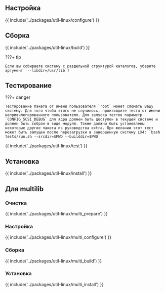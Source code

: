 <pkg :name="'util-linux'" instsize showsbu2></pkg>

## Настройка

{{ include('../packages/util-linux/configure') }}

## Сборка

{{ include('../packages/util-linux/build') }}

???+ tip

    Если вы собираете систему с раздельной структурой каталогов, уберите аргумент `--libdir=/usr/lib`!

## Тестирование

???+ danger

    Тестирование пакета от имени пользователя `root` может сломать Вашу систему. Для того чтобы этого не случилось, производите тесты от имени непривилегированного пользователя. Для запуска тестов параметр `CONFIG_SCSI_DEBUG` для ядра должен быть доступен в текущей системе и должен быть собран в виде модуля. Также должны быть установлены некоторые другие пакеты из руководства extra. При желании этот тест может быть запущен после перезагрузки в завершенную систему LX4: `bash tests/run.sh --srcdir=$PWD --builddir=$PWD`

{{ include('../packages/util-linux/test') }}

## Установка

{{ include('../packages/util-linux/install') }}

## Для multilib

### Очистка

{{ include('../packages/util-linux/multi_prepare') }}

### Настройка

{{ include('../packages/util-linux/multi_configure') }}

### Сборка

{{ include('../packages/util-linux/multi_build') }}

### Установка

{{ include('../packages/util-linux/multi_install') }}

<script>
	new Vue({ el: '#main' })
</script>
